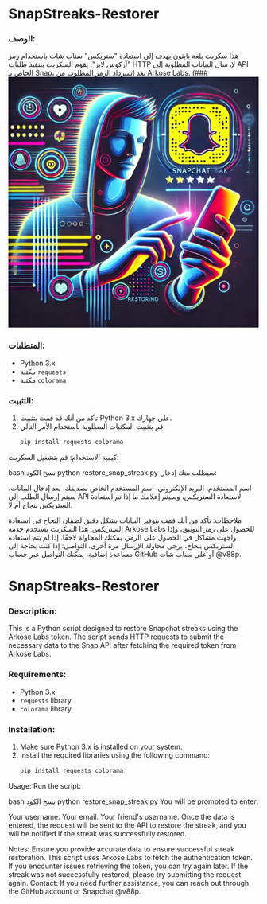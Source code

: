 # SnapStreaks-Restorer

### الوصف:
هذا سكربت بلغة بايثون يهدف إلى استعادة "ستريكس" سناب شات باستخدام رمز "آركوس لابز". يقوم السكربت بتنفيذ طلبات HTTP لإرسال البيانات المطلوبة إلى API الخاص بـ Snap، بعد استرداد الرمز المطلوب من Arkose Labs.
(### ![Snapstreak Logo](https://github.com/9qwr/Restore-Streak-Snapchat/blob/main/image_2024-11-13_19-39-19.jpg)

### المتطلبات:
- Python 3.x
- مكتبة `requests`
- مكتبة `colorama`

### التثبيت:
1. تأكد من أنك قد قمت بتثبيت Python 3.x على جهازك.
2. قم بتثبيت المكتبات المطلوبة باستخدام الأمر التالي:
   ```bash
   pip install requests colorama
كيفية الاستخدام:
قم بتشغيل السكربت:

bash
نسخ الكود
python restore_snap_streak.py
سيطلب منك إدخال:

اسم المستخدم.
البريد الإلكتروني.
اسم المستخدم الخاص بصديقك.
بعد إدخال البيانات، سيتم إرسال الطلب إلى API لاستعادة الستريكس، وسيتم إعلامك ما إذا تم استعادة الستريكس بنجاح أم لا.

ملاحظات:
تأكد من أنك قمت بتوفير البيانات بشكل دقيق لضمان النجاح في استعادة الستريكس.
هذا السكربت يستخدم خدمة Arkose Labs للحصول على رمز التوثيق، وإذا واجهت مشاكل في الحصول على الرمز، يمكنك المحاولة لاحقًا.
إذا لم يتم استعادة الستريكس بنجاح، يرجى محاولة الإرسال مرة أخرى.
التواصل:
إذا كنت بحاجة إلى مساعدة إضافية، يمكنك التواصل عبر حساب GitHub أو على سناب شات @v88p.


# SnapStreaks-Restorer

### Description:
This is a Python script designed to restore Snapchat streaks using the Arkose Labs token. The script sends HTTP requests to submit the necessary data to the Snap API after fetching the required token from Arkose Labs.

### Requirements:
- Python 3.x
- `requests` library
- `colorama` library

### Installation:
1. Make sure Python 3.x is installed on your system.
2. Install the required libraries using the following command:
   ```bash
   pip install requests colorama
Usage:
Run the script:

bash
نسخ الكود
python restore_snap_streak.py
You will be prompted to enter:

Your username.
Your email.
Your friend's username.
Once the data is entered, the request will be sent to the API to restore the streak, and you will be notified if the streak was successfully restored.

Notes:
Ensure you provide accurate data to ensure successful streak restoration.
This script uses Arkose Labs to fetch the authentication token. If you encounter issues retrieving the token, you can try again later.
If the streak was not successfully restored, please try submitting the request again.
Contact:
If you need further assistance, you can reach out through the GitHub account or Snapchat @v88p.
